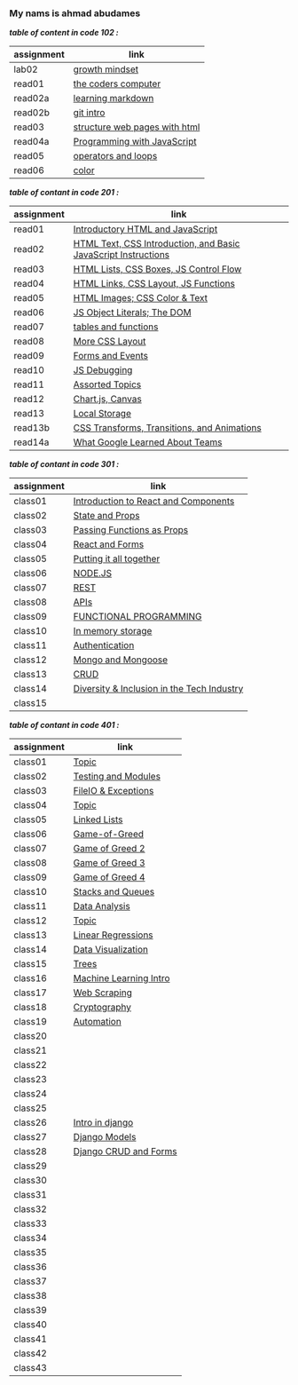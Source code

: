 ### My nams is ahmad abudames

***table of content in code 102 :***

| assignment | link |
| --- | ----------- |
| lab02 | [growth mindset](code102/lab02.md) |
| read01 | [the coders computer](code102/read01.md) |
| read02a | [learning markdown](code102/read02a.md) |
| read02b |[ git intro ](code102/read02b.md)|
| read03 | [structure web pages with html](code102/read03.md) |
| read04a | [Programming with JavaScript](code102/read04a.md) |
| read05 | [operators and loops](code102/read05.md) |
| read06 | [color](code102/read06.md) |



***table of contant in code 201 :***

| assignment | link |
| --- | ----------- |
| read01| [Introductory HTML and JavaScript](code201/read01.md) |
| read02 | [HTML Text, CSS Introduction, and Basic JavaScript Instructions](code201/read02.md) |
| read03| [HTML Lists, CSS Boxes, JS Control Flow](code201/read03.md) |
| read04 | [HTML Links, CSS Layout, JS Functions](code201/read04.md) |
| read05| [HTML Images; CSS Color & Text](code201/read05.md) |
| read06 | [JS Object Literals; The DOM](code201/read06.md) |
| read07| [tables and functions ](code201/read07.md) |
| read08 | [More CSS Layout](code201/read08.md) |
| read09| [Forms and Events](code201/read09.md) |
| read10| [ JS Debugging](code201/read10.md) |
| read11| [Assorted Topics](code201/read11.md) |
| read12 | [Chart.js, Canvas](code201/read12.md) |
| read13| [Local Storage](code201/read13.md) |
| read13b | [CSS Transforms, Transitions, and Animations](code201/read13b.md) |
| read14a| [What Google Learned About Teams](code201/read14a.md) |






***table of contant in code 301 :***

| assignment | link |
| --- | ----------- |
|class01| [ Introduction to React and Components](code301/class01.md) |
|class02 | [State and Props](code301/class02.md) |
|class03| [Passing Functions as Props](code301/class03.md) |
|class04 | [React and Forms](code301/class04.md) |
|class05| [Putting it all together](code301/class05.md) |
|class06 | [NODE.JS](code301/class06.md) |
|class07| [REST](code301/class07.md) |
|class08 | [APIs](code301/class08.md) |
|class09| [ FUNCTIONAL PROGRAMMING](code301/class09.md) |
|class10| [In memory storage](code301/class10.md) |
|class11| [Authentication](code301/class11.md) |
|class12 | [Mongo and Mongoose](code301/class12.md) |
|class13| [CRUD](code301/class13.md) |
|class14 | [Diversity & Inclusion in the Tech Industry](code301/class14.md) |
|class15| [](code301/class15.md) |





***table of contant in code 401 :***

| assignment | link |
| --- | ----------- |
|class01| [Topic](code401/read01.md) |
|class02 | [Testing and Modules](code401/read02.md) |
|class03| [ FileIO & Exceptions](code401/read03.md) |
|class04 | [Topic](code401/read04.md) |
|class05| [Linked Lists](code401/read05.md) |
|class06 | [Game-of-Greed](code401/read06.md) |
|class07| [Game of Greed 2](code401/read07.md) |
|class08 | [Game of Greed 3](code401/read08.md) |
|class09| [Game of Greed 4](code401/read09.md) |
|class10| [Stacks and Queues](code401/read10.md) |
|class11| [Data Analysis](code401/read11.md) |
|class12 | [Topic](code401/read12.md) |
|class13| [Linear Regressions](code401/read13.md) |
|class14 | [Data Visualization](code401/read14.md) |
|class15| [Trees](code401/read15.md) |
|class16| [Machine Learning Intro](code401/read16.md) |
|class17 | [Web Scraping](code401/read17.md) |
|class18| [Cryptography](code401/read18.md) |
|class19 | [Automation](code401/read19.md) |
|class20| [](code401/read20.md) |
|class21 | [](code401/read21.md) |
|class22| [](code401/read22.md) |
|class23 | [](code401/read23.md) |
|class24| [](code401/read24.md) |
|class25| [](code401/read25.md) |
|class26| [Intro in django](code401/read26.md) |
|class27 | [Django Models](code401/read27.md) |
|class28| [Django CRUD and Forms](code401/read28.md) |
|class29 | [](code401/read29.md) |
|class30| [](code401/read30.md) |
|class31| [ ](code401/read31.md) |
|class32 | [](code401/read32.md) |
|class33| [](code401/read33.md) |
|class34 | [](code401/read34.md) |
|class35| [](code401/read35.md) |
|class36 | [](code401/read36.md) |
|class37| [](code401/read37.md) |
|class38 | [](code401/read38.md) |
|class39| [](code401/read39.md) |
|class40| [](code401/read40.md) |
|class41| [](code401/read41.md) |
|class42 | [](code401/read42.md) |
|class43| [](code401/read43.md) |







